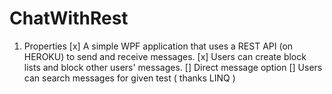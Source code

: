 # ChatWithRest
1. Properties
   [x] A simple WPF application that uses a REST API (on HEROKU) to send and receive messages.
   [x] Users can create block lists and block other users' messages.
   [] Direct message option
   [] Users can search messages for given test ( thanks LINQ )
